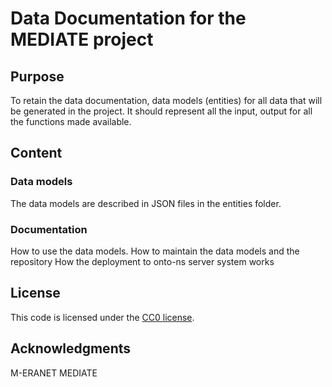 # Data Documentation for the MEDIATE project

## Purpose

To retain the data documentation, data models (entities) for all data that will be generated in the project.
It should represent all the input, output for all the functions made available.

## Content

### Data models

The data models are described in JSON files in the entities folder.


### Documentation

How to use the data models.
How to maintain the data models and the repository
How the deployment to onto-ns server system works

## License

This code is licensed under the [CC0 license](LICENSE.md).

## Acknowledgments

M-ERANET MEDIATE
